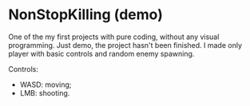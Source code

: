 # NonStopKilling (demo)

One of the my first projects with pure coding, without any visual programming.
Just demo, the project hasn't been finished. I made only player with basic controls and random enemy spawning.

Controls:
* WASD: moving;
* LMB: shooting.
